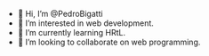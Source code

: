 - 👋 Hi, I’m @PedroBigatti
- 👀 I’m interested in web development.
- 🌱 I’m currently learning HRtL.
- 💞️ I’m looking to collaborate on web programming. 

<!---
PedroBigatti/PedroBigatti is a ✨ special ✨ repository because its `README.md` (this file) appears on your GitHub profile.
You can click the Preview link to take a look at your changes.
--->
